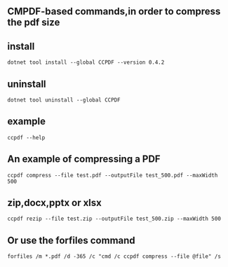## CMPDF-based commands,in order to compress the pdf size

## install
```shell
dotnet tool install --global CCPDF --version 0.4.2
```
## uninstall
```shell
dotnet tool uninstall --global CCPDF
```

## example

```shell
ccpdf --help
```

## An example of compressing a PDF
```shell
ccpdf compress --file test.pdf --outputFile test_500.pdf --maxWidth 500
```

## zip,docx,pptx or xlsx
```shell
ccpdf rezip --file test.zip --outputFile test_500.zip --maxWidth 500
```

## Or use the forfiles command
```shell
forfiles /m *.pdf /d -365 /c "cmd /c ccpdf compress --file @file" /s
```


